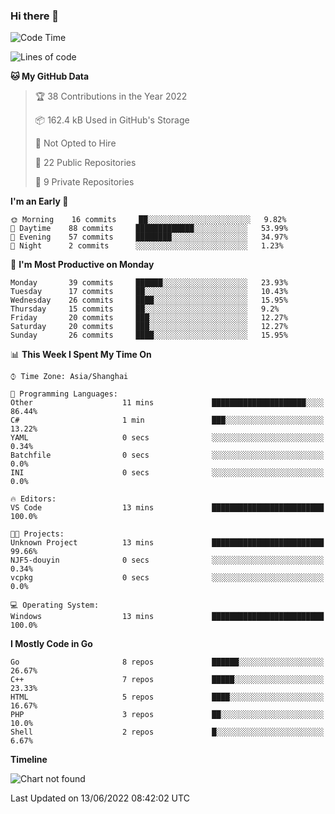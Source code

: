 ### Hi there 👋

<!--
**pinelliar/pinelliar** is a ✨ _special_ ✨ repository because its `README.md` (this file) appears on your GitHub profile.

Here are some ideas to get you started:

- 🔭 I’m currently working on ...
- 🌱 I’m currently learning ...
- 👯 I’m looking to collaborate on ...
- 🤔 I’m looking for help with ...
- 💬 Ask me about ...
- 📫 How to reach me: ...
- 😄 Pronouns: ...
- ⚡ Fun fact: ...
-->

<!--START_SECTION:waka-->
![Code Time](http://img.shields.io/badge/Code%20Time-1%2C024%20hrs%2015%20mins-blue)

![Lines of code](https://img.shields.io/badge/From%20Hello%20World%20I%27ve%20Written-37%20Thousand%20lines%20of%20code-blue)

**🐱 My GitHub Data** 

> 🏆 38 Contributions in the Year 2022
 > 
> 📦 162.4 kB Used in GitHub's Storage 
 > 
> 🚫 Not Opted to Hire
 > 
> 📜 22 Public Repositories 
 > 
> 🔑 9 Private Repositories  
 > 
**I'm an Early 🐤** 

```text
🌞 Morning    16 commits     ██░░░░░░░░░░░░░░░░░░░░░░░   9.82% 
🌆 Daytime    88 commits     █████████████░░░░░░░░░░░░   53.99% 
🌃 Evening    57 commits     ████████░░░░░░░░░░░░░░░░░   34.97% 
🌙 Night      2 commits      ░░░░░░░░░░░░░░░░░░░░░░░░░   1.23%

```
📅 **I'm Most Productive on Monday** 

```text
Monday       39 commits     ██████░░░░░░░░░░░░░░░░░░░   23.93% 
Tuesday      17 commits     ██░░░░░░░░░░░░░░░░░░░░░░░   10.43% 
Wednesday    26 commits     ████░░░░░░░░░░░░░░░░░░░░░   15.95% 
Thursday     15 commits     ██░░░░░░░░░░░░░░░░░░░░░░░   9.2% 
Friday       20 commits     ███░░░░░░░░░░░░░░░░░░░░░░   12.27% 
Saturday     20 commits     ███░░░░░░░░░░░░░░░░░░░░░░   12.27% 
Sunday       26 commits     ████░░░░░░░░░░░░░░░░░░░░░   15.95%

```


📊 **This Week I Spent My Time On** 

```text
⌚︎ Time Zone: Asia/Shanghai

💬 Programming Languages: 
Other                    11 mins             █████████████████████░░░░   86.44% 
C#                       1 min               ███░░░░░░░░░░░░░░░░░░░░░░   13.22% 
YAML                     0 secs              ░░░░░░░░░░░░░░░░░░░░░░░░░   0.34% 
Batchfile                0 secs              ░░░░░░░░░░░░░░░░░░░░░░░░░   0.0% 
INI                      0 secs              ░░░░░░░░░░░░░░░░░░░░░░░░░   0.0%

🔥 Editors: 
VS Code                  13 mins             █████████████████████████   100.0%

🐱‍💻 Projects: 
Unknown Project          13 mins             █████████████████████████   99.66% 
NJF5-douyin              0 secs              ░░░░░░░░░░░░░░░░░░░░░░░░░   0.34% 
vcpkg                    0 secs              ░░░░░░░░░░░░░░░░░░░░░░░░░   0.0%

💻 Operating System: 
Windows                  13 mins             █████████████████████████   100.0%

```

**I Mostly Code in Go** 

```text
Go                       8 repos             ██████░░░░░░░░░░░░░░░░░░░   26.67% 
C++                      7 repos             █████░░░░░░░░░░░░░░░░░░░░   23.33% 
HTML                     5 repos             ████░░░░░░░░░░░░░░░░░░░░░   16.67% 
PHP                      3 repos             ██░░░░░░░░░░░░░░░░░░░░░░░   10.0% 
Shell                    2 repos             █░░░░░░░░░░░░░░░░░░░░░░░░   6.67%

```


**Timeline**

![Chart not found](https://raw.githubusercontent.com/pastral1024/pastral1024/main/charts/bar_graph.png) 


 Last Updated on 13/06/2022 08:42:02 UTC
<!--END_SECTION:waka-->
